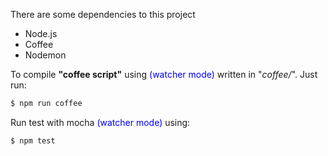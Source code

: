 There are some dependencies to this project
* Node.js
* Coffee
* Nodemon

To compile **"coffee script"** using 
<span style="color:blue">(watcher mode)</span> 
written in "*coffee/*". Just run:
```javascript
$ npm run coffee
```
Run test with mocha 
<span style="color:blue">(watcher mode)</span> 
using:
```javascript
$ npm test
```